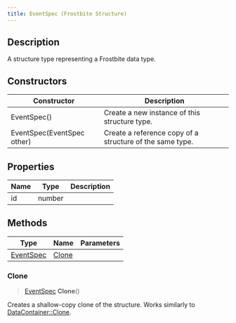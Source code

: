 ```yaml
---
title: EventSpec (Frostbite Structure)
---
```

## Description

A structure type representing a Frostbite data type.

## Constructors

| Constructor                | Description                                              |
| -------------------------- | -------------------------------------------------------- |
| EventSpec()                | Create a new instance of this structure type.            |
| EventSpec(EventSpec other) | Create a reference copy of a structure of the same type. |

## Properties

| Name | Type   | Description |
| ---- | ------ | ----------- |
| id   | number |             |

## Methods

| Type                   | Name            | Parameters |
| ---------------------- | --------------- | ---------- |
| [EventSpec](EventSpec) | [Clone](#clone) |            |

### Clone

> [EventSpec](EventSpec) **Clone**()

Creates a shallow-copy clone of the structure. Works similarly to [DataContainer::Clone](/vext/ref/cls/shr/datacontainer#clone).
